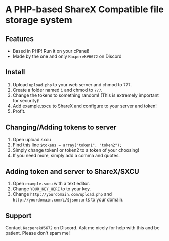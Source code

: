 # A PHP-based ShareX Compatible file storage system

## Features
- Based in PHP! Run it on your cPanel!
- Made by the one and only `Kacperek#6672` on Discord

## Install
1. Upload `upload.php` to your web server and chmod to `777`.
2. Create a folder named `i` and chmod to `777`.
3. Change the tokens to something random! (This is extremely important for security)!
4. Add example.sxcu to ShareX and configure to your server and token!
5. Profit.

## Changing/Adding tokens to server
1. Open upload.sxcu
2. Find this line `$tokens = array("token1", "token2");`
3. Simply change token1 or token2 to a token of your choosing!
4. If you need more, simply add a comma and quotes.

## Adding token and server to ShareX/SXCU
1. Open `example.sxcu` with a text editor.
2. Change `YOUR_KEY_HERE` to to your key.
3. Change `http://yourdomain.com/upload.php` and `http://yourdomain.com/i/$json:url$` to your domain.

## Support
Contact `Kacperek#6672` on Discord. Ask me nicely for help with this and be patient.
Please don't spam me!
